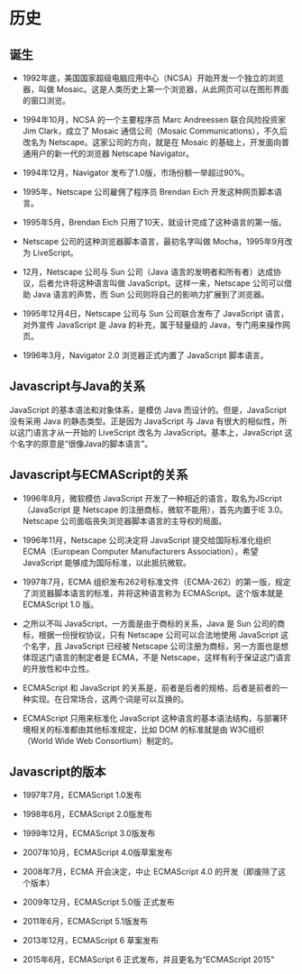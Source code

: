 # 历史

## 诞生

- 1992年底，美国国家超级电脑应用中心（NCSA）开始开发一个独立的浏览器，叫做 Mosaic。这是人类历史上第一个浏览器，从此网页可以在图形界面的窗口浏览。

- 1994年10月，NCSA 的一个主要程序员 Marc Andreessen 联合风险投资家 Jim Clark，成立了 Mosaic 通信公司（Mosaic Communications），不久后改名为 Netscape。这家公司的方向，就是在 Mosaic 的基础上，开发面向普通用户的新一代的浏览器 Netscape Navigator。

- 1994年12月，Navigator 发布了1.0版，市场份额一举超过90%。

- 1995年，Netscape 公司雇佣了程序员 Brendan Eich 开发这种网页脚本语言。

- 1995年5月，Brendan Eich 只用了10天，就设计完成了这种语言的第一版。

- Netscape 公司的这种浏览器脚本语言，最初名字叫做 Mocha，1995年9月改为 LiveScript。

- 12月，Netscape 公司与 Sun 公司（Java 语言的发明者和所有者）达成协议，后者允许将这种语言叫做 JavaScript。这样一来，Netscape 公司可以借助 Java 语言的声势，而 Sun 公司则将自己的影响力扩展到了浏览器。

- 1995年12月4日，Netscape 公司与 Sun 公司联合发布了 JavaScript 语言，对外宣传 JavaScript 是 Java 的补充，属于轻量级的 Java，专门用来操作网页。

- 1996年3月，Navigator 2.0 浏览器正式内置了 JavaScript 脚本语言。

## Javascript与Java的关系

JavaScript 的基本语法和对象体系，是模仿 Java 而设计的。但是，JavaScript 没有采用 Java 的静态类型。正是因为 JavaScript 与 Java 有很大的相似性，所以这门语言才从一开始的 LiveScript 改名为 JavaScript。基本上，JavaScript 这个名字的原意是“很像Java的脚本语言”。

## Javascript与ECMAScript的关系

- 1996年8月，微软模仿 JavaScript 开发了一种相近的语言，取名为JScript（JavaScript 是 Netscape 的注册商标，微软不能用），首先内置于IE 3.0。Netscape 公司面临丧失浏览器脚本语言的主导权的局面。

- 1996年11月，Netscape 公司决定将 JavaScript 提交给国际标准化组织 ECMA（European Computer Manufacturers Association），希望 JavaScript 能够成为国际标准，以此抵抗微软。

- 1997年7月，ECMA 组织发布262号标准文件（ECMA-262）的第一版，规定了浏览器脚本语言的标准，并将这种语言称为 ECMAScript。这个版本就是 ECMAScript 1.0 版。

- 之所以不叫 JavaScript，一方面是由于商标的关系，Java 是 Sun 公司的商标，根据一份授权协议，只有 Netscape 公司可以合法地使用 JavaScript 这个名字，且 JavaScript 已经被 Netscape 公司注册为商标，另一方面也是想体现这门语言的制定者是 ECMA，不是 Netscape，这样有利于保证这门语言的开放性和中立性。

- ECMAScript 和 JavaScript 的关系是，前者是后者的规格，后者是前者的一种实现。在日常场合，这两个词是可以互换的。

- ECMAScript 只用来标准化 JavaScript 这种语言的基本语法结构，与部署环境相关的标准都由其他标准规定，比如 DOM 的标准就是由 W3C组织（World Wide Web Consortium）制定的。

## Javascript的版本

- 1997年7月，ECMAScript 1.0发布

- 1998年6月，ECMAScript 2.0版发布

- 1999年12月，ECMAScript 3.0版发布

- 2007年10月，ECMAScript 4.0版草案发布

- 2008年7月，ECMA 开会决定，中止 ECMAScript 4.0 的开发（即废除了这个版本）

- 2009年12月，ECMAScript 5.0版 正式发布

- 2011年6月，ECMAScript 5.1版发布

- 2013年12月，ECMAScript 6 草案发布

- 2015年6月，ECMAScript 6 正式发布，并且更名为“ECMAScript 2015”